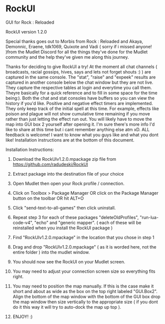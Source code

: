 # RockUI
GUI for Rock : Reloaded

RockUI version 1.2.0

Special thanks goes out to Morbis from Rock : Reloaded and Akaya, Demonnic, Eraene, tdk1069, Quixote and
Vadi ( sorry if i missed anyone! )from the Mudlet Discord for all the things they've done for the Mudlet 
community and the help they've given me along this journey.

Thanks for deciding to give RockUI a try! At the moment all chat channels ( broadcasts, racial gossips,
hives, says and lets not forget shouts :) ) are captured in the same console. The "stat", "raise" and 
"expeek" results are captured in another console below the chat window but they are not live. They capture
the respective tables at login and everytime you call them. Theyre basically for a quick reference and to
fill in some space for the time being:). Both the chat and stat consoles have buffers so you can view the 
history if you'd like. Positive and negative effect timers are implemented. They only keep track of the 
initial spell at this time. For example, effects like poison and plague will not show cumulative time 
remaining if you move rather than just letting the effect run out. You will likely have to move the map
into GUI box 2 yourself after opening it. I'm sure there's more info I'd like to share at this time but 
i cant remember anything else atm xD. ALL feedback is welcome! I want to know what you guys like and what 
you dont like! Installation instructions are at the bottom of this document.

Installation Instructions:

1. Download the RockUIv1.2.0.mpackage zip file from https://github.com/radudeski/RockUI

2. Extract package into the destination file of your choice

3. Open Mudlet then open your Rock profile / connection.

4. Click on Toolbox > Package Manager OR click on the Package Manager button on the toolbar OR hit ALT+O

5. Click "send-text-to-all-games" then click uninstall. 

6. Repeat step 3 for each of these packages "deleteOldProfiles", "run-lua-code-v4", "echo" and "generic 
mapper". ( each of these will be reinstalled when you install the RockUI package )

7. Find "RockUIv1.2.0.mpackage" in the location that you chose in step 1

8. Drag and drop "RockUIv1.2.0.mpackage" ( as it is worded here, not the entire folder ) into the mudlet
window.

9. You should now see the RockUI on your Mudlet screen.

10. You may need to adjust your connection screen size so everything fits right.

11. You may need to position the map manually. If this is the case make it short and about as wide as the 
box on the top right labeled "GUI.Box2". Align the bottom of the map window with the bottom of the GUI box
drop the map window then size vertically to the appropriate size ( if you dont do it this way it will try 
to auto-dock the map up top ).

12. ENJOY! :)

